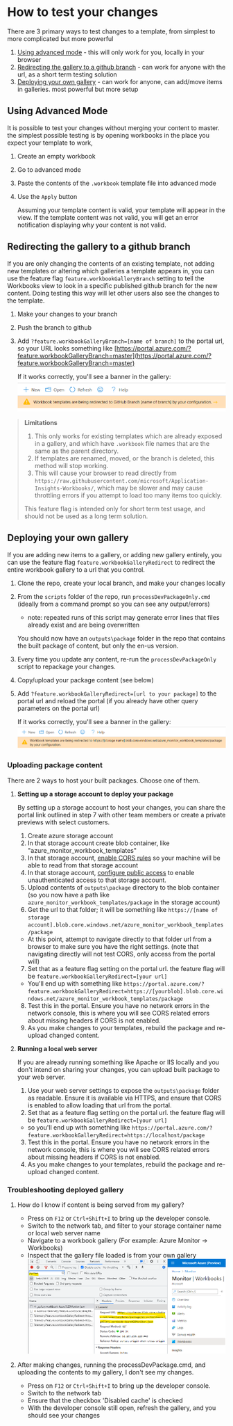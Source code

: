 # How to test your changes

There are 3 primary ways to test changes to a template, from simplest to more complicated but more powerful
1. [Using advanced mode](#using-advanced-mode) - this will only work for you, locally in your browser
2. [Redirecting the gallery to a github branch](#redirecting-the-gallery-to-a-github-branch) - can work for anyone with the url, as a short term testing solution
3. [Deploying your own gallery](#deploying-your-own-gallery) - can work for anyone, can add/move items in galleries. most powerful but more setup

## Using Advanced Mode
It is possible to test your changes without merging your content to master.
the simplest possible testing is by opening workbooks in the place you expect your template to work, 
1. Create an empty workbook 
2. Go to advanced mode
3. Paste the contents of the `.workbook` template file into advanced mode
4. Use the `Apply` button

   Assuming your template content is valid, your template will appear in the view. If the template content was not valid, you will get an error notification displaying why your content is not valid.

## Redirecting the gallery to a github branch

If you are only changing the contents of an existing template, not adding new templates or altering which galleries a template appears in, you can use the feature flag `feature.workbookGalleryBranch` setting to tell the Workbooks view to look in a specific published github branch for the new content. Doing testing this way will let other users also see the changes to the template.

1. Make your changes to your branch
2. Push the branch to github
3. Add `?feature.workbookGalleryBranch=[name of branch]` to the portal url, so your URL looks something like [https://portal.azure.com/?feature.workbookGalleryBranch=master](https://portal.azure.com/?feature.workbookGalleryBranch=master)

   If it works correctly, you'll see a banner in the gallery:
   ![Gallery Redirect Banner](Images/GalleryBranchRedirect.png)

> **Limitations**
> 1. This only works for existing templates which are already exposed in a gallery, and which have `.workbook` file names that are the same as the parent directory.
> 2. If templates are renamed, moved, or the branch is deleted, this method will stop working.
> 3. This will cause your browser to read directly from `https://raw.githubusercontent.com/microsoft/Application-Insights-Workbooks/`, which may be slower and may cause throttling errors if you attempt to load too many items too quickly. 
>
> This feature flag is intended only for short term test usage, and should not be used as a long term solution.

## Deploying your own gallery
If you are adding new items to a gallery, or adding new gallery entirely, you can use the feature flag `feature.workbookGalleryRedirect` to redirect the entire workbook gallery to a url that you control.

1. Clone the repo, create your local branch, and make your changes locally
2. From the `scripts` folder of the repo, run `processDevPackageOnly.cmd` (ideally from a command prompt so you can see any output/errors)
	- note: repeated runs of this script may generate error lines that files already exist and are being overwritten

   You should now have an `outputs\package` folder in the repo that contains the built package of content, but only the en-us version.
3. Every time you update any content, re-run the `processDevPackageOnly` script to repackage your changes.
4. Copy/upload your package content (see below)
5. Add `?feature.workbookGalleryRedirect=[url to your package]` to the portal url and reload the portal (if you already have other query parameters on the portal url)

   If it works correctly, you'll see a banner in the gallery:
   ![Gallery Redirect Banner](Images/GalleryRedirect.png)

### Uploading package content
There are 2 ways to host your built packages. Choose one of them.

1. **Setting up a storage account to deploy your package**

    By setting up a storage account to host your changes, you can share the portal link outlined in step 7 with other team members or create a private previews with select customers.
    1. Create azure storage account
    2. In that storage account create blob container, like "azure_monitor_workbook_templates"
    3. In that storage account, [enable CORS rules](https://docs.microsoft.com/en-us/rest/api/storageservices/cross-origin-resource-sharing--cors--support-for-the-azure-storage-services) so your machine will be able to read from that storage account
    4. In that storage account, [configure public access](https://docs.microsoft.com/en-us/azure/storage/blobs/anonymous-read-access-configure?tabs=portal) to enable unauthenticated access to that storage account.
    5. Upload contents of `outputs\package` directory to the blob container (so you now have a path like `azure_monitor_workbook_templates/package` in the storage account)
    6. Get the url to that folder; it will be something like `https://[name of storage account].blob.core.windows.net/azure_monitor_workbook_templates/package`
    - At this point, attempt to navigate directly to that folder url from a browser to make sure you have the right settings. (note that navigating directly will not test CORS, only access from the portal will)
    7. Set that as a feature flag setting on the portal url. the feature flag will be `feature.workbookGalleryRedirect=[your url]`
    - You'll end up with something like `https://portal.azure.com/?feature.workbookGalleryRedirect=https://[yourblob].blob.core.windows.net/azure_monitor_workbook_templates/package`
    8. Test this in the portal. Ensure you have no network errors in the network console, this is where you will see CORS related errors about missing headers if CORS is not enabled.
    9. As you make changes to your templates, rebuild the package and re-upload changed content.

2. **Running a local web server**

    If you are already running something like Apache or IIS locally and you don't intend on sharing your changes, you can upload built package to your web server.
    1. Use your web server settings to expose the `outputs\package` folder as readable.  Ensure it is available via HTTPS, and ensure that CORS is enabled to allow loading that url from the portal.
    2. Set that as a feature flag setting on the portal url. the feature flag will be `feature.workbookGalleryRedirect=[your url]`
    - so you'll end up with something like `https://portal.azure.com/?feature.workbookGalleryRedirect=https://localhost/package`
    3. Test this in the portal. Ensure you have no network errors in the network console, this is where you will see CORS related errors about missing headers if CORS is not enabled.
    4. As you make changes to your templates, rebuild the package and re-upload changed content.

### Troubleshooting deployed gallery
1. How do I know if content is being served from my gallery?
    - Press on `F12` or `Ctrl+Shift+I` to bring up the developer console.
    - Switch to the network tab, and filter to your storage container name or local web server name
    - Navigate to a workbook gallery (For example: Azure Monitor -> Workbooks)
    - Inspect that the gallery file loaded is from your own gallery
    ![Troubleshooting image](./Images/TestDeployTroubleshooting.png)

2. After making changes, running the processDevPackage.cmd, and uploading the contents to my gallery, I don't see my changes.
    - Press on `F12` or `Ctrl+Shift+I` to bring up the developer console.
    - Switch to the network tab
    - Ensure that the checkbox 'Disabled cache' is checked
    - With the developer console still open, refresh the gallery, and you should see your changes


